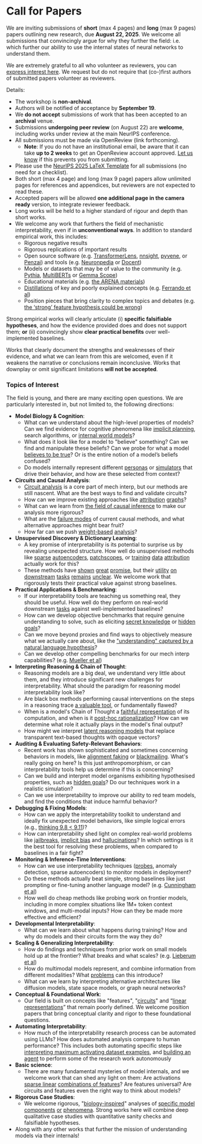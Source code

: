 # Call for Papers
We are inviting submissions of **short** (max 4 pages) and **long** (max 9 pages) papers outlining new research, due **August 22, 2025**. We welcome all submissions that convincingly argue for why they further the field: i.e. which further our ability to use the internal states of neural networks to understand them. 

We are extremely grateful to all who volunteer as reviewers, you can [express interest here](https://www.google.com/url?q=https://docs.google.com/forms/d/e/1FAIpQLSdiw1SJllzoTz_nqzDTzTOGb9DV3W_truQyh-WvYj_QGIi7Mg/viewform?usp%3Ddialog&sa=D&source=editors&ust=1752378547490619&usg=AOvVaw1onznzhgvkIQGEwakyBlD8). We request but do not require that (co-)first authors of submitted papers volunteer as reviewers. 

Details: 
* The workshop is **non-archival**.
* Authors will be notified of acceptance by **September 19**.
* We **do not accept** submissions of work that has been accepted to an **archival** venue.
* Submissions **undergoing peer review** (on August 22) are **welcome**, including works under review at the main NeurIPS conference.
* All submissions must be made via OpenReview (link forthcoming).
  * **Note**: If you do not have an institutional email, be aware that it can take **up to 2 weeks** to get an OpenReview account approved. [Let us know](mailto:neurips2025@mechinterpworkshop.com) if this prevents you from submitting.
* Please use the [NeurIPS 2025 LaTeX Template](https://www.google.com/url?q=https://media.neurips.cc/Conferences/NeurIPS2025/Styles.zip&sa=D&source=editors&ust=1752378547493105&usg=AOvVaw38hgLNmjUvtaFVUzus4IQ2) for all submissions (no need for a checklist).
* Both short (max 4 page) and long (max 9 page) papers allow unlimited pages for references and appendices, but reviewers are not expected to read these.
* Accepted papers will be allowed **one additional page in the camera ready** version, to integrate reviewer feedback.
* Long works will be held to a higher standard of rigour and depth than short works.
* We welcome any work that furthers the field of mechanistic interpretability, even if in **unconventional ways**. In addition to standard empirical work, this includes:
  * Rigorous negative results
  * Rigorous replications of important results
  * Open source software (e.g. [TransformerLens](https://www.google.com/url?q=https://github.com/neelnanda-io/TransformerLens&sa=D&source=editors&ust=1752378547494828&usg=AOvVaw2rIi1vCGr6JSE9CADRqZTF), [nnsight](https://www.google.com/url?q=https://github.com/ndif-team/nnsight&sa=D&source=editors&ust=1752378547494926&usg=AOvVaw3nHMZAoYy8OYav1YVusgqZ), [pyvene](https://www.google.com/url?q=https://github.com/stanfordnlp/pyvene/tree/main/pyvene/models/mlp&sa=D&source=editors&ust=1752378547495005&usg=AOvVaw2Cfu9tQN3o1oUuM92aXx38), or [Penzai](https://www.google.com/url?q=https://github.com/google-deepmind/penzai&sa=D&source=editors&ust=1752378547495090&usg=AOvVaw2hoiZzihSWdkn3hoCZGKJs)) and tools (e.g. [Neuronpedia](https://www.google.com/url?q=http://neuronpedia.org&sa=D&source=editors&ust=1752378547495187&usg=AOvVaw3ZauiqDp3uyiABrBLiVNPQ) or [Docent](https://www.google.com/url?q=https://transluce.org/introducing-docent&sa=D&source=editors&ust=1752378547495275&usg=AOvVaw3JQx94LkR6aue8R_aP874Z))
  * Models or datasets that may be of value to the community (e.g. [Pythia](https://www.google.com/url?q=https://arxiv.org/abs/2304.01373&sa=D&source=editors&ust=1752378547495455&usg=AOvVaw136rk2nwKglHa54-hwXQG-), [MultiBERTs](https://www.google.com/url?q=https://arxiv.org/abs/2106.16163&sa=D&source=editors&ust=1752378547495589&usg=AOvVaw0hXyMWMdPItrC72KqonsXW) or [Gemma Scope](https://www.google.com/url?q=https://arxiv.org/abs/2408.05147&sa=D&source=editors&ust=1752378547495771&usg=AOvVaw0qsZ7aVNQauKTqB2_Mnba9))
  * Educational materials (e.g. [the ARENA materials](https://www.google.com/url?q=https://arena3-chapter1-transformer-interp.streamlit.app/&sa=D&source=editors&ust=1752378547496138&usg=AOvVaw2xQgn2FwM559NjpLP-2RKN))
  * [Distillations](https://www.google.com/url?q=https://distill.pub/2017/research-debt/&sa=D&source=editors&ust=1752378547496342&usg=AOvVaw0390PIn56TRbYgQjk3v2lM) of key and poorly explained concepts (e.g. [Ferrando et al](https://www.google.com/url?q=https://arxiv.org/abs/2405.00208&sa=D&source=editors&ust=1752378547496593&usg=AOvVaw0QpAjLNKhj3qvJXbLCryfR))
  * Position pieces that bring clarity to complex topics and debates (e.g. [the ‘strong’ feature hypothesis could be wrong](https://www.google.com/url?q=https://www.alignmentforum.org/posts/tojtPCCRpKLSHBdpn/the-strong-feature-hypothesis-could-be-wrong&sa=D&source=editors&ust=1752378547497100&usg=AOvVaw28JHpYvQpLt8oXtIiecpow))

Strong empirical works will clearly articulate (i) **specific falsifiable hypotheses**, and how the evidence provided does and does not support them; **or** (ii) convincingly show **clear practical benefits** over well-implemented baselines. 

Works that clearly document the strengths and weaknesses of their evidence, and what we can learn from this are welcomed, even if it weakens the narrative or conclusions remain inconclusive. Works that downplay or omit significant limitations **will not be accepted**. 
### Topics of Interest
The field is young, and there are many exciting open questions. We are particularly interested in, but not limited to, the following directions: 
* **Model Biology & Cognition**:
  * What can we understand about the high-level properties of models? Can we find evidence for cognitive phenomena like [implicit planning](https://www.google.com/url?q=https://transformer-circuits.pub/2025/attribution-graphs/biology.html%23dives-poems&sa=D&source=editors&ust=1752378547499718&usg=AOvVaw18c8xzPHLuoyfskmhRnz-6), search algorithms, or [internal world models](https://www.google.com/url?q=https://arxiv.org/abs/2210.13382&sa=D&source=editors&ust=1752378547499933&usg=AOvVaw2ACdZFFhsY5E-Lz2SPvRS_)?
  * What does it look like for a model to "believe" something? Can we find and manipulate these beliefs? Can we probe for what a model [believes to be true](https://www.google.com/url?q=https://arxiv.org/abs/2310.06824&sa=D&source=editors&ust=1752378547500420&usg=AOvVaw1Df49ltGgvkSgPbNX6rXot)? Or is the entire notion of a model’s beliefs confused?
  * Do models internally represent different [personas](https://www.google.com/url?q=https://arxiv.org/abs/2406.12094&sa=D&source=editors&ust=1752378547500730&usg=AOvVaw3qrmplDwoB3iVnzSxGbOFO) or [simulators](https://www.google.com/url?q=https://www.nature.com/articles/s41586-023-06647-8&sa=D&source=editors&ust=1752378547500901&usg=AOvVaw0n-1204Lkn0qbvYCqqaC2l) that drive their behavior, and how are these selected from context?
* **Circuits and Causal Analysis**:
  * [Circuit analysis](https://www.google.com/url?q=https://distill.pub/2020/circuits/zoom-in/&sa=D&source=editors&ust=1752378547501452&usg=AOvVaw0vtUmMY1A1jUv0SzW1qEJY) is a core part of mech interp, but our methods are still nascent. What are the best ways to find and validate circuits?
  * How can we improve existing approaches like [attribution](https://www.google.com/url?q=https://arxiv.org/abs/2406.11944&sa=D&source=editors&ust=1752378547502034&usg=AOvVaw0ER127xXyHjvqhkOCiJNFr) [graphs](https://www.google.com/url?q=https://transformer-circuits.pub/2025/attribution-graphs/methods.html&sa=D&source=editors&ust=1752378547502224&usg=AOvVaw3vM6J0fNAqebZYU3KWmgJj)?
  * What can we learn from [the field of causal inference](https://www.google.com/url?q=https://arxiv.org/abs/2407.04690&sa=D&source=editors&ust=1752378547502453&usg=AOvVaw2CHxgj6CHFeKsUl8gJ67TW) to make our analysis more rigorous?
  * What are the [failure modes](https://www.google.com/url?q=https://arxiv.org/abs/2307.15771&sa=D&source=editors&ust=1752378547502643&usg=AOvVaw1OwQSVkDX1d1UIE3YXeIDf) of current causal methods, and what alternative approaches might bear fruit?
  * How far can we push [weight-based](https://www.google.com/url?q=https://arxiv.org/abs/2301.05217&sa=D&source=editors&ust=1752378547502883&usg=AOvVaw3PthqeSwXx5eVAclZPPOcQ) [analysis](https://www.google.com/url?q=https://arxiv.org/abs/2410.08417&sa=D&source=editors&ust=1752378547502953&usg=AOvVaw2w6C7xon5j01ZfCa-LXFrL)?
* **Unsupervised Discovery & Dictionary Learning**:
  * A key promise of interpretability is its potential to surprise us by revealing unexpected structure. How well do unsupervised methods like [sparse](https://www.google.com/url?q=https://arxiv.org/abs/2103.15949&sa=D&source=editors&ust=1752378547503472&usg=AOvVaw3G-LXTUadDjmFWOM-50lhZ) [autoencoders](https://www.google.com/url?q=https://transformer-circuits.pub/2023/monosemantic-features&sa=D&source=editors&ust=1752378547503619&usg=AOvVaw15aC3HOVTujum8bAn46qmI), [patch](https://www.google.com/url?q=https://arxiv.org/abs/2401.06102&sa=D&source=editors&ust=1752378547503740&usg=AOvVaw2MV5HbW4LdsqAq5Noqfkea)[scopes](https://www.google.com/url?q=https://arxiv.org/abs/2403.10949v2&sa=D&source=editors&ust=1752378547503845&usg=AOvVaw316TFCrd4L0Ix3G_Ri0SLi), or [training](https://www.google.com/url?q=https://proceedings.mlr.press/v70/koh17a?ref%3Dhttps://githubhelp.com&sa=D&source=editors&ust=1752378547504005&usg=AOvVaw0MlOXwI079Txs1YEfvqLGs) [data](https://www.google.com/url?q=https://arxiv.org/abs/2308.03296&sa=D&source=editors&ust=1752378547504119&usg=AOvVaw1dBNZwxjacio83C2hF4UUq) [attribution](https://www.google.com/url?q=https://arxiv.org/abs/2205.11482&sa=D&source=editors&ust=1752378547504264&usg=AOvVaw1IL4XL1i9BviOj5K_-QSbg) actually work for this?
  * These methods have [shown](https://www.google.com/url?q=https://transformer-circuits.pub/2024/scaling-monosemanticity/index.html&sa=D&source=editors&ust=1752378547504599&usg=AOvVaw17_lFUP1_LTWrIdmuKvh8q) [great](https://www.google.com/url?q=https://transformer-circuits.pub/2025/attribution-graphs/biology.html&sa=D&source=editors&ust=1752378547504766&usg=AOvVaw2-Gh_72bf1TiwAh_YY_KHt) [promise](https://www.google.com/url?q=https://arxiv.org/abs/2503.10965&sa=D&source=editors&ust=1752378547504895&usg=AOvVaw15nfJnsxKTvGiLJlPgEKAt), but their [utility](https://www.google.com/url?q=https://arxiv.org/abs/2502.16681&sa=D&source=editors&ust=1752378547505044&usg=AOvVaw21163EgqT8XsX1YV6kplw4) [on](https://www.google.com/url?q=https://www.tilderesearch.com/blog/sieve&sa=D&source=editors&ust=1752378547505210&usg=AOvVaw2yb5T8k3seO-pqi9bJNgdR) [downstream](https://www.google.com/url?q=https://arxiv.org/abs/2501.17148&sa=D&source=editors&ust=1752378547505389&usg=AOvVaw0vQdueoFGbLwenBY4cUM7d) [tasks](https://www.google.com/url?q=https://transformer-circuits.pub/2024/features-as-classifiers/index.html&sa=D&source=editors&ust=1752378547505614&usg=AOvVaw2lpVg2sGPDAKs2Ec_ZpO0V) [remains](https://www.google.com/url?q=https://arxiv.org/abs/2502.04382&sa=D&source=editors&ust=1752378547505742&usg=AOvVaw29jOWrlQd-8zfM96f4TBPk) [unclear](https://www.google.com/url?q=https://www.alignmentforum.org/posts/4uXCAJNuPKtKBsi28/negative-results-for-saes-on-downstream-tasks&sa=D&source=editors&ust=1752378547505938&usg=AOvVaw0woxjOgu611ZnO8qjzrZJz). We welcome work that rigorously tests their practical value against strong baselines.
* **Practical Applications & Benchmarking**:
  * If our interpretability tools are teaching us something real, they should be useful. How well do they perform on real-world downstream [tasks](https://www.google.com/url?q=https://www.lesswrong.com/posts/wGRnzCFcowRCrpX4Y/downstream-applications-as-validation-of-interpretability&sa=D&source=editors&ust=1752378547506929&usg=AOvVaw1t2nvbk7xuJUpB5bM90oMA) against well-implemented baselines?
  * How can we develop objective benchmarks that require genuine understanding to solve, such as eliciting [secret knowledge](https://www.google.com/url?q=https://arxiv.org/abs/2505.14352&sa=D&source=editors&ust=1752378547507470&usg=AOvVaw0UOjzSpXKTVLMKCfx89mAJ) or [hidden goals](https://www.google.com/url?q=https://arxiv.org/abs/2503.10965&sa=D&source=editors&ust=1752378547507619&usg=AOvVaw33VK_4NrXah5Kl5cMFd7KO)?
  * Can we move beyond proxies and find ways to objectively measure what we actually care about, like the ["understanding" captured by a natural language hypothesis](https://www.google.com/url?q=https://arxiv.org/abs/2502.04382&sa=D&source=editors&ust=1752378547508105&usg=AOvVaw3Jbe03xQadgfCoyGZj2bol)?
  * Can we develop other compelling benchmarks for our mech interp capabilities? (e.g. [Mueller et al](https://www.google.com/url?q=https://arxiv.org/abs/2504.13151&sa=D&source=editors&ust=1752378547508363&usg=AOvVaw03jhNOgBuvDA0KjlNl_QHM))
* **Interpreting Reasoning & Chain of Thought**:
  * Reasoning models are a big deal, we understand very little about them, and they introduce significant new challenges for interpretability. What should the paradigm for reasoning model interpretability look like?
  * Are black box methods performing causal interventions on the steps in a reasoning trace [a valuable tool](https://www.google.com/url?q=https://arxiv.org/abs/2506.19143&sa=D&source=editors&ust=1752378547509452&usg=AOvVaw1WRqjPu5u_kWVnunm3oauR), or fundamentally flawed?
  * When is a model's Chain of Thought a [faithful representation](https://www.google.com/url?q=https://arxiv.org/abs/2305.04388&sa=D&source=editors&ust=1752378547509844&usg=AOvVaw0l4sQBFXZmpmu3DINMW4Ib) of its computation, and when is it [post-hoc rationalization](https://www.google.com/url?q=https://arxiv.org/abs/2503.08679&sa=D&source=editors&ust=1752378547510100&usg=AOvVaw3sgQAJmOBxXCgZMobmS_Ol)? How can we determine what role it actually plays in the model's final output?
  * How might we interpret [latent reasoning models](https://www.google.com/url?q=https://arxiv.org/abs/2412.06769&sa=D&source=editors&ust=1752378547510592&usg=AOvVaw3f6ukUJTmozR9wmPRMJj4u) that replace transparent text-based thoughts with opaque vectors?
* **Auditing & Evaluating Safety-Relevant Behaviors**:
  * Recent work has shown sophisticated and sometimes concerning behaviors in models, like [alignment faking](https://www.google.com/url?q=https://arxiv.org/abs/2412.14093&sa=D&source=editors&ust=1752378547511408&usg=AOvVaw34k56EEedAurUwXdrzsaZR) or [blackmailing](https://www.google.com/url?q=https://www.anthropic.com/research/agentic-misalignment&sa=D&source=editors&ust=1752378547511561&usg=AOvVaw2oENqnsqGkyNvBBF7o79cR). What's really going on here? Is this just anthropomorphism, or can interpretability tools help us determine if this is concerning?
  * Can we build and interpret model organisms exhibiting hypothesised properties, such as [hidden goals](https://www.google.com/url?q=https://arxiv.org/abs/2503.10965&sa=D&source=editors&ust=1752378547512038&usg=AOvVaw2ji3IXEBcQxh9PTPxvcC2R)? Do our techniques work in a realistic simulation?
  * Can we use interpretability to improve our ability to red team models, and find the conditions that induce harmful behavior?
* **Debugging & Fixing Models**:
  * How can we apply the interpretability toolkit to understand and ideally fix unexpected model behaviors, like simple logical errors (e.g., [thinking 9.8 < 9.11](https://www.google.com/url?q=https://transluce.org/observability-interface&sa=D&source=editors&ust=1752378547513194&usg=AOvVaw0a9iw48Kcad7rLTf3nLsfw))?
  * How can interpretability shed light on complex real-world problems like [jailbreaks](https://www.google.com/url?q=https://transformer-circuits.pub/2025/attribution-graphs/biology.html%23dives-jailbreak&sa=D&source=editors&ust=1752378547513633&usg=AOvVaw0PqmKxKAPI2Oq9DLHa2Kg4), [implicit bias](https://www.google.com/url?q=https://arxiv.org/abs/2506.10922&sa=D&source=editors&ust=1752378547513790&usg=AOvVaw0Evy21T9BnPbfWETPZhj0H) and [hallucinations](https://www.google.com/url?q=https://arxiv.org/abs/2411.14257&sa=D&source=editors&ust=1752378547513935&usg=AOvVaw1Ue5Be7gbvoWZUXAsJr5uL)? In which settings is it the best tool for resolving these problems, when compared to baselines in a fair fight?
* **Monitoring & Inference-Time Interventions**:
  * How can we use interpretability techniques ([probes](https://www.google.com/url?q=https://arxiv.org/abs/2102.12452&sa=D&source=editors&ust=1752378547514651&usg=AOvVaw3Jmujj--L4Jy_k24QJg3x1), anomaly detection, sparse autoencoders) to monitor models in deployment?
  * Do these methods actually beat simple, strong baselines like just prompting or fine-tuning another language model? (e.g. [Cunningham et al](https://www.google.com/url?q=https://alignment.anthropic.com/2025/cheap-monitors/&sa=D&source=editors&ust=1752378547515294&usg=AOvVaw2Dcr4hP4KhyJB5_qLQGQqC))
  * How well do cheap methods like probing work on frontier models, including in more complex situations like 1M+ token context windows, and multi-modal inputs? How can they be made more effective and efficient?
* **Developmental Interpretability**:
  * What can we learn about what happens during training? How and why do models and their circuits form the way they do?
* **Scaling & Generalizing Interpretability**:
  * How do findings and techniques from prior work on small models hold up at the frontier? What breaks and what scales? (e.g. [Lieberum et al](https://www.google.com/url?q=https://arxiv.org/abs/2307.09458&sa=D&source=editors&ust=1752378547516722&usg=AOvVaw0fGTEdeNGdlJ5njHZ0Pa22))
  * How do multimodal models represent, and combine information from different modalities? What [problems](https://www.google.com/url?q=https://openreview.net/pdf?id%3DVUhRdZp8ke&sa=D&source=editors&ust=1752378547517112&usg=AOvVaw1Ih7lCAxzEuNW49GFBVKNj) can this introduce?
  * What can we learn by interpreting alternative architectures like diffusion models, state space models, or graph neural networks?
* **Conceptual & Foundational Work**:
  * Our field is built on concepts like "features", "[circuits](https://www.google.com/url?q=https://distill.pub/2020/circuits/zoom-in/&sa=D&source=editors&ust=1752378547517744&usg=AOvVaw2N4LRxFjV_Rvroo5fMTUFX)" and “[linear representations](https://www.google.com/url?q=https://transformer-circuits.pub/2024/july-update/index.html%23linear-representations&sa=D&source=editors&ust=1752378547517914&usg=AOvVaw2GoBk1A_6ryhzo1OFkeGr3)” that remain poorly defined. We welcome position papers that bring conceptual clarity and rigor to these foundational questions.
* **Automating Interpretability**:
  * How much of the interpretability research process can be automated using LLMs? How does automated analysis compare to human performance? This includes both automating specific steps like [interpreting maximum activating dataset examples](https://www.google.com/url?q=https://openaipublic.blob.core.windows.net/neuron-explainer/paper/index.html&sa=D&source=editors&ust=1752378547519174&usg=AOvVaw1oyy2e3fWV33TSAj6-9gRn), and [building an agent](https://www.google.com/url?q=https://arxiv.org/abs/2404.14394&sa=D&source=editors&ust=1752378547519320&usg=AOvVaw2Xbgga6t1Q08rOnJ211hkm) to perform some of the research work autonomously
* **Basic science**:
  * There are many fundamental mysteries of model internals, and we welcome work that can shed any light on them: Are activations [sparse linear](https://www.google.com/url?q=https://arxiv.org/abs/1601.03764&sa=D&source=editors&ust=1752378547520041&usg=AOvVaw3jI_MGDdTMdCqgjFEr2a9H) [combinations of features](https://www.google.com/url?q=https://transformer-circuits.pub/2022/toy_model/index.html&sa=D&source=editors&ust=1752378547520221&usg=AOvVaw3GdTuEg3zhFBdaPERpw0K7)? Are features universal? Are circuits and features even the right way to think about models?
* **Rigorous Case Studies**:
  * We welcome rigorous, "[biology-inspired](https://www.google.com/url?q=https://distill.pub/2020/circuits/curve-circuits/&sa=D&source=editors&ust=1752378547520790&usg=AOvVaw2Vc6xmspIo889S_3DPTEZK)" analyses of [specific model](https://www.google.com/url?q=https://arxiv.org/abs/2310.04625&sa=D&source=editors&ust=1752378547520947&usg=AOvVaw2BHw42lc_mHrOaR_z5Zk8z) [components](https://www.google.com/url?q=https://transformer-circuits.pub/2024/scaling-monosemanticity/index.html&sa=D&source=editors&ust=1752378547521061&usg=AOvVaw2b48lAkxP7Yo43xU_9vILG) [or](https://www.google.com/url?q=https://arxiv.org/abs/2305.01610&sa=D&source=editors&ust=1752378547521129&usg=AOvVaw2_AAJdw3qlWYk97OicIPXK) [phenomena](https://www.google.com/url?q=https://arxiv.org/abs/2306.09346&sa=D&source=editors&ust=1752378547521218&usg=AOvVaw1DoWvYj_Fzg6CZ5k3DmJHu). Strong works here will combine deep qualitative case studies with quantitative sanity checks and falsifiable hypotheses.
* Along with any other works that further the mission of understanding models via their internals!